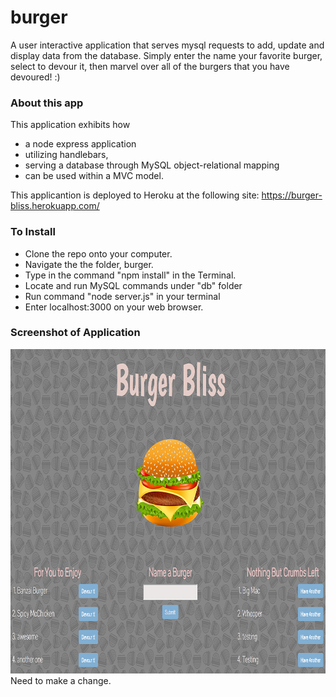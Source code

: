 # burger
A user interactive application that serves mysql requests to add,  update and display data from the database. Simply enter the name your favorite burger, select to devour it, then marvel over all of the burgers that you have devoured! :)


### About this app
This application exhibits how 
* a node express application 
* utilizing handlebars,
* serving a database through MySQL object-relational mapping
* can be used within a MVC model.

This applicantion is deployed to Heroku at the following site: https://burger-bliss.herokuapp.com/

### To Install
* Clone the repo onto your computer. 
* Navigate the the folder, burger. 
* Type in the command "npm install" in the Terminal. 
* Locate and run MySQL commands under "db" folder
* Run command "node server.js" in your terminal
* Enter localhost:3000 on your web browser.

### Screenshot of Application
<img class="auth-image" src="./public/assets/images/burgerbliss.png" alt="Hamburger" height="519" width="880">
Need to make a change. 
